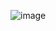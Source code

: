 ![image](https://github.com/Akankshg-ByteWizard/Exploratory-Data-Analysis/assets/45911434/6e4ab585-8c4d-427b-97f8-5e894c4b3ebd)
